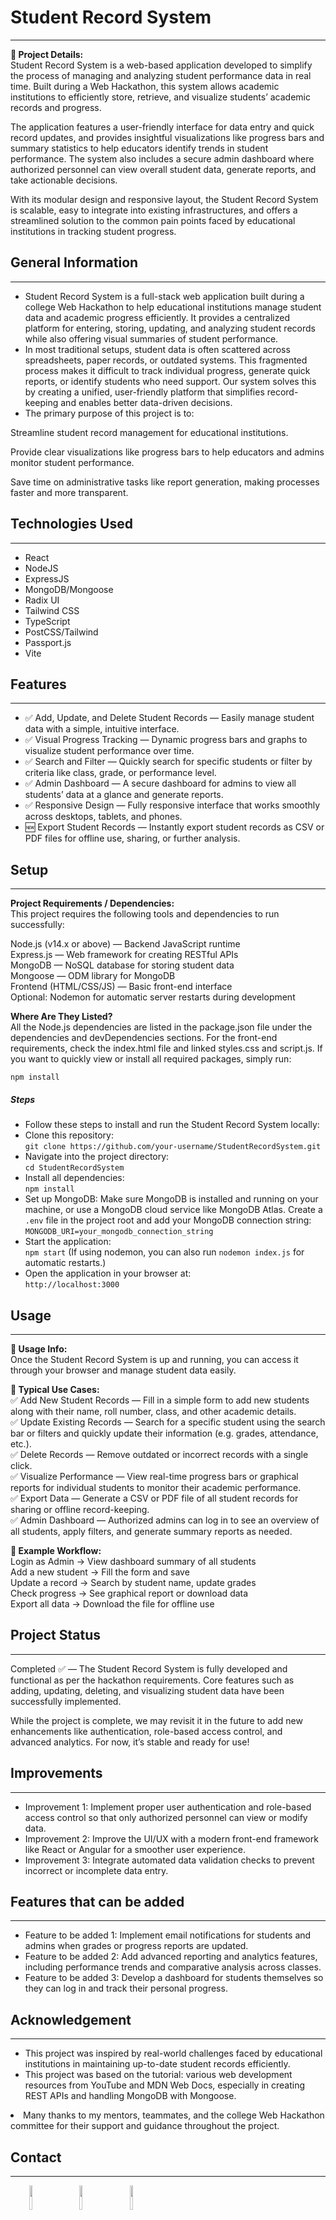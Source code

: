 <h1>Student Record System</h1>
<hr>
<p><strong>📖 Project Details:</strong><br>
Student Record System is a web-based application developed to simplify the process of managing and analyzing student performance data in real time. Built during a Web Hackathon, this system allows academic institutions to efficiently store, retrieve, and visualize students’ academic records and progress.</p>
<p>The application features a user-friendly interface for data entry and quick record updates, and provides insightful visualizations like progress bars and summary statistics to help educators identify trends in student performance. The system also includes a secure admin dashboard where authorized personnel can view overall student data, generate reports, and take actionable decisions.</p>
<p>With its modular design and responsive layout, the Student Record System is scalable, easy to integrate into existing infrastructures, and offers a streamlined solution to the common pain points faced by educational institutions in tracking student progress.</p>

<h2>General Information</h2>
<hr>
<ul>
  <li>Student Record System is a full-stack web application built during a college Web Hackathon to help educational institutions manage student data and academic progress efficiently. It provides a centralized platform for entering, storing, updating, and analyzing student records while also offering visual summaries of student performance.</li>
  <li>In most traditional setups, student data is often scattered across spreadsheets, paper records, or outdated systems. This fragmented process makes it difficult to track individual progress, generate quick reports, or identify students who need support. Our system solves this by creating a unified, user-friendly platform that simplifies record-keeping and enables better data-driven decisions.</li>
  <li>The primary purpose of this project is to:</li>
</ul>
<p>Streamline student record management for educational institutions.</p>
<p>Provide clear visualizations like progress bars to help educators and admins monitor student performance.</p>
<p>Save time on administrative tasks like report generation, making processes faster and more transparent.</p>

<h2>Technologies Used</h2>
<hr>
<ul>
  <li>React</li>
  <li>NodeJS</li>
  <li>ExpressJS</li>
  <li>MongoDB/Mongoose</li>
  <li>Radix UI</li>
  <li>Tailwind CSS</li>
  <li>TypeScript</li>
  <li>PostCSS/Tailwind</li>
  <li>Passport.js</li>
  <li>Vite</li>
</ul>

<h2>Features</h2>
<hr>
<ul>
  <li>✅ Add, Update, and Delete Student Records — Easily manage student data with a simple, intuitive interface.</li>
  <li>✅ Visual Progress Tracking — Dynamic progress bars and graphs to visualize student performance over time.</li>
  <li>✅ Search and Filter — Quickly search for specific students or filter by criteria like class, grade, or performance level.</li>
  <li>✅ Admin Dashboard — A secure dashboard for admins to view all students’ data at a glance and generate reports.</li>
  <li>✅ Responsive Design — Fully responsive interface that works smoothly across desktops, tablets, and phones.</li>
  <li>🆕 Export Student Records — Instantly export student records as CSV or PDF files for offline use, sharing, or further analysis.</li>
</ul>

<h2>Setup</h2>
<hr>
<p><strong>Project Requirements / Dependencies:</strong><br>
This project requires the following tools and dependencies to run successfully:</p>
<p>Node.js (v14.x or above) — Backend JavaScript runtime<br>
Express.js — Web framework for creating RESTful APIs<br>
MongoDB — NoSQL database for storing student data<br>
Mongoose — ODM library for MongoDB<br>
Frontend (HTML/CSS/JS) — Basic front-end interface<br>
Optional: Nodemon for automatic server restarts during development</p>
<p><strong>Where Are They Listed?</strong><br>
All the Node.js dependencies are listed in the package.json file under the dependencies and devDependencies sections. For the front-end requirements, check the index.html file and linked styles.css and script.js. If you want to quickly view or install all required packages, simply run:</p>
<pre><code>npm install</code></pre>

<h5>Steps</h5>
<ul>
  <li>Follow these steps to install and run the Student Record System locally:</li>
  <li>Clone this repository:<br><code>git clone https://github.com/your-username/StudentRecordSystem.git</code></li>
  <li>Navigate into the project directory:<br><code>cd StudentRecordSystem</code></li>
  <li>Install all dependencies:<br><code>npm install</code></li>
  <li>Set up MongoDB: Make sure MongoDB is installed and running on your machine, or use a MongoDB cloud service like MongoDB Atlas. Create a <code>.env</code> file in the project root and add your MongoDB connection string:<br><code>MONGODB_URI=your_mongodb_connection_string</code></li>
  <li>Start the application:<br><code>npm start</code> (If using nodemon, you can also run <code>nodemon index.js</code> for automatic restarts.)</li>
  <li>Open the application in your browser at:<br><code>http://localhost:3000</code></li>
</ul>

<h2>Usage</h2>
<hr>
<p><strong>🚀 Usage Info:</strong><br>
Once the Student Record System is up and running, you can access it through your browser and manage student data easily.</p>
<p><strong>🎯 Typical Use Cases:</strong><br>
✅ Add New Student Records — Fill in a simple form to add new students along with their name, roll number, class, and other academic details.<br>
✅ Update Existing Records — Search for a specific student using the search bar or filters and quickly update their information (e.g. grades, attendance, etc.).<br>
✅ Delete Records — Remove outdated or incorrect records with a single click.<br>
✅ Visualize Performance — View real-time progress bars or graphical reports for individual students to monitor their academic performance.<br>
✅ Export Data — Generate a CSV or PDF file of all student records for sharing or offline record-keeping.<br>
✅ Admin Dashboard — Authorized admins can log in to see an overview of all students, apply filters, and generate summary reports as needed.</p>
<p><strong>🧭 Example Workflow:</strong><br>
Login as Admin → View dashboard summary of all students<br>
Add a new student → Fill the form and save<br>
Update a record → Search by student name, update grades<br>
Check progress → See graphical report or download data<br>
Export all data → Download the file for offline use</p>

<h2>Project Status</h2>
<hr>
<p>Completed ✅ — The Student Record System is fully developed and functional as per the hackathon requirements. Core features such as adding, updating, deleting, and visualizing student data have been successfully implemented.</p>
<p>While the project is complete, we may revisit it in the future to add new enhancements like authentication, role-based access control, and advanced analytics. For now, it’s stable and ready for use!</p>

<h2>Improvements</h2>
<hr>
<ul>
  <li>Improvement 1: Implement proper user authentication and role-based access control so that only authorized personnel can view or modify data.</li>
  <li>Improvement 2: Improve the UI/UX with a modern front-end framework like React or Angular for a smoother user experience.</li>
  <li>Improvement 3: Integrate automated data validation checks to prevent incorrect or incomplete data entry.</li>
</ul>

<h2>Features that can be added</h2>
<hr>
<ul>
  <li>Feature to be added 1: Implement email notifications for students and admins when grades or progress reports are updated.</li>
  <li>Feature to be added 2: Add advanced reporting and analytics features, including performance trends and comparative analysis across classes.</li>
  <li>Feature to be added 3: Develop a dashboard for students themselves so they can log in and track their personal progress.</li>
</ul>

<h2>Acknowledgement</h2>
<hr>
<ul>
  <li>This project was inspired by real-world challenges faced by educational institutions in maintaining up-to-date student records efficiently.</li>
  <li>This project was based on the tutorial: various web development resources from YouTube and MDN Web Docs, especially in creating REST APIs and handling MongoDB with Mongoose.</li>
</ul>

<li>Many thanks to my mentors, teammates, and the college Web Hackathon committee for their support and guidance throughout the project.</li>
</ul><h2>Contact</h2>
<hr><p><span style="margin-right: 30px;"></span><a href="https://www.linkedin.com/in/mayurgarjeofficial"><img target="_blank" src="https://cdn.jsdelivr.net/gh/devicons/devicon/icons/linkedin/linkedin-original.svg" style="width: 10%;"></a><span style="margin-right: 30px;"></span><a href="https://github.com/GARJE-01"><img target="_blank" src="https://cdn.jsdelivr.net/gh/devicons/devicon/icons/github/github-original.svg" style="width: 10%;"></a><span style="margin-right: 30px;"></span><a href="https://www.facebook.com/gaming.mayur.5"><img target="_blank" src="https://cdn.jsdelivr.net/gh/devicons/devicon/icons/facebook/facebook-original.svg" style="width: 10%;"></a></p>
